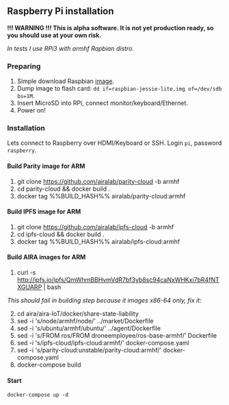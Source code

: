 ## Raspberry Pi installation

**!!! WARNING !!! This is alpha software. It is not yet production ready, so you should use at your own risk.** 

*In tests I use RPi3 with armhf Rapbian distro.*

### Preparing

1. Simple download Raspbian [image](https://www.raspberrypi.org/downloads/raspbian/).
2. Dump image to flash card: `dd if=raspbian-jessie-lite.img of=/dev/sdb bs=1M`.
3. Insert MicroSD into RPi, connect monitor/keyboard/Ethernet.
4. Power on!

### Installation

Lets connect to Raspberry over HDMI/Keyboard or SSH.
Login `pi`, password `raspberry`.

#### Build Parity image for ARM

1. git clone https://github.com/airalab/parity-cloud -b armhf
2. cd parity-cloud && docker build .
3. docker tag %%BUILD_HASH%% airalab/parity-cloud:armhf

#### Build IPFS image for ARM

1. git clone https://github.com/airalab/ipfs-cloud -b armhf
2. cd ipfs-cloud && docker build .
3. docker tag %%BUILD_HASH%% airalab/ipfs-cloud:armhf

#### Build AIRA images for ARM

1. curl -s http://ipfs.io/ipfs/QmWhmBBHvmVdR7bf3yb8sc94caNxWHKxi7bR4fNTXGUARP | bash

*This should fail in building step because it images x86-64 only, fix it:*

2. cd aira/aira-IoT/docker/share-state-liability
3. sed -i 's/node/armhf\/node/' ../market/Dockerfile
4. sed -i 's/ubuntu/armhf\/ubuntu/' ../agent/Dockerfile
5. sed -i 's/FROM ros/FROM droneemployee\/ros-base-armhf/' Dockerfile
6. sed -i 's/ipfs-cloud/ipfs-cloud:armhf/' docker-compose.yaml
7. sed -i 's/parity-cloud:unstable/parity-cloud:armhf/' docker-compose.yaml
8. docker-compose build

#### Start

```docker-compose up -d```
